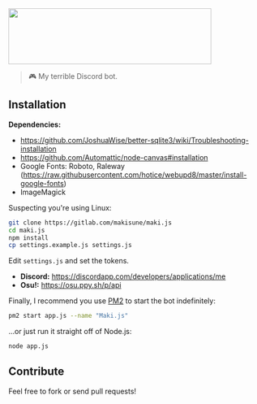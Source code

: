 <img height="110" width="400" src="https://i.imgur.com/HcYFflq.png">

> 🎮 My terrible Discord bot.

## Installation

**Dependencies:**

- https://github.com/JoshuaWise/better-sqlite3/wiki/Troubleshooting-installation
- https://github.com/Automattic/node-canvas#installation
- Google Fonts: Roboto, Raleway (https://raw.githubusercontent.com/hotice/webupd8/master/install-google-fonts)
- ImageMagick

Suspecting you're using Linux:

```sh
git clone https://gitlab.com/makisune/maki.js
cd maki.js
npm install
cp settings.example.js settings.js
```
Edit `settings.js` and set the tokens.

- **Discord:** https://discordapp.com/developers/applications/me
- **Osu!:** https://osu.ppy.sh/p/api

Finally, I recommend you use [PM2](https://www.npmjs.com/package/pm2) to start the bot indefinitely:

```sh
pm2 start app.js --name "Maki.js"
```
...or just run it straight off of Node.js:

```sh
node app.js
```
## Contribute

Feel free to fork or send pull requests!
